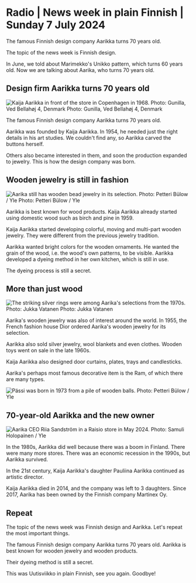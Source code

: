 # Radio \| News week in plain Finnish \| Sunday 7 July 2024

The famous Finnish design company Aarikka turns 70 years old.

The topic of the news week is Finnish design.

In June, we told about Marimekko's Unikko pattern, which turns 60 years old. Now we are talking about Aarika, who turns 70 years old.

## Design firm Aarikka turns 70 years old

![Kaija Aarikka in front of the store in Copenhagen in 1968. Photo: Gunilla, Ved Bellahøj 4, Denmark Photo: Gunilla, Ved Bellahøj 4, Denmark](https://images.cdn.yle.fi/image/upload/c_crop,h_962,w_1723,x_0,y_1184/ar_1.7777777777777777,c_fill,g_faces,h_431,w_767/dpr_1.0/q_auto:eco/f_auto/fl_lossy/v1694176229/39-116944664fb133fa7bd7)

The famous Finnish design company Aarikka turns 70 years old.

Aarikka was founded by Kaija Aarikka. In 1954, he needed just the right details in his art studies. We couldn't find any, so Aarikka carved the buttons herself.

Others also became interested in them, and soon the production expanded to jewelry. This is how the design company was born.

## Wooden jewelry is still in fashion

![Aarika still has wooden bead jewelry in its selection. Photo: Petteri Bülow / Yle Photo: Petteri Bülow / Yle](https://images.cdn.yle.fi/image/upload/c_crop,h_3009,w_5351,x_0,y_462/ar_1.777777777777777,c_fill,g_faces,h_431,w_767/dpr_1.0/q_auto:eco/f_auto/fl_lossy/v1716194614/39-1287854664b08060f4f5)

Aarikka is best known for wood products. Kaija Aarikka already started using domestic wood such as birch and pine in 1959.

Kaija Aarikka started developing colorful, moving and multi-part wooden jewelry. They were different from the previous jewelry tradition.

Aarikka wanted bright colors for the wooden ornaments. He wanted the grain of the wood, i.e. the wood's own patterns, to be visible. Aarikka developed a dyeing method in her own kitchen, which is still in use.

The dyeing process is still a secret.

## More than just wood

![The striking silver rings were among Aarika's selections from the 1970s. Photo: Jukka Vatanen Photo: Jukka Vatanen ](https://images.cdn.yle.fi/image/upload/c_crop,h_1062,w_1888,x_0,y_944/ar_1.7777777777777777,c_fill,g_faces,h_431,w_767/dpr_1.0/q_auto:eco/f_auto/fl_lossy/v1694176662/39-116945164fb157723927)

Aarika's wooden jewelry was also of interest around the world. In 1955, the French fashion house Dior ordered Aarika's wooden jewelry for its selection.

Aarikka also sold silver jewelry, wool blankets and even clothes. Wooden toys went on sale in the late 1960s.

Kaija Aarikka also designed door curtains, plates, trays and candlesticks.

Aarika's perhaps most famous decorative item is the Ram, of which there are many types.

![Pässi was born in 1973 from a pile of wooden balls. Photo: Petteri Bülow / Yle](https://images.cdn.yle.fi/image/upload/c_crop,h_3375,w_6000,x_0,y_465/ar_1.7777777777777777,c_fill,g_faces,h_431,w_767/dpr_1.0/q_auto:eco/f_auto/fl_lossy/v1716194671/39-1287866664b0811e5928)

## 70-year-old Aarikka and the new owner

![Aarika CEO Riia Sandström in a Raisio store in May 2024. Photo: Samuli Holopainen / Yle ](https://images.cdn.yle.fi/image/upload/c_crop,h_3510,w_6240,x_0,y_40/ar_1.7777777777777777,c_fill,g_faces,h_431,w_767/dpr_1.0/q_auto:eco/f_auto/fl_lossy/v1718625988/39-1304565667024581531e)

In the 1980s, Aarikka did well because there was a boom in Finland. There were many more stores. There was an economic recession in the 1990s, but Aarikka survived.

In the 21st century, Kaija Aarikka's daughter Pauliina Aarikka continued as artistic director.

Kaija Aarikka died in 2014, and the company was left to 3 daughters. Since 2017, Aarika has been owned by the Finnish company Martinex Oy.

## Repeat

The topic of the news week was Finnish design and Aarikka. Let's repeat the most important things.

The famous Finnish design company Aarikka turns 70 years old. Aarikka is best known for wooden jewelry and wooden products.

Their dyeing method is still a secret.

This was Uutisviikko in plain Finnish, see you again. Goodbye!
